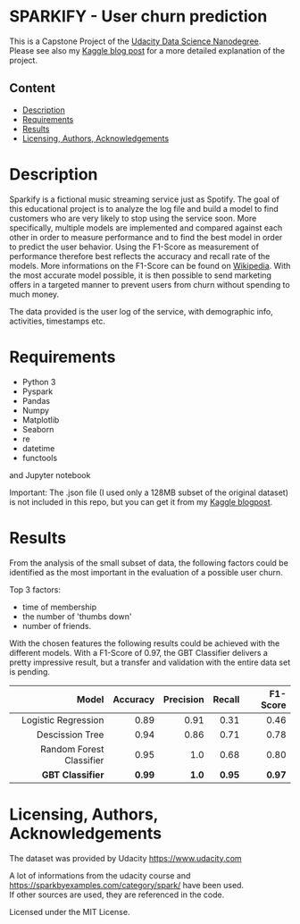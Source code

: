 # **SPARKIFY**  - User churn prediction
 This is a Capstone Project of the [Udacity Data Science Nanodegree](https://www.udacity.com/).   
Please see also my [Kaggle blog post](https://www.kaggle.com/chriskue/sparkify-user-churn-prediction) for a more detailed explanation of the project. 

## Content
- [Description](#description)
- [Requirements](#requirements)
- [Results](#results)
- [Licensing, Authors, Acknowledgements](#license)


# Description <a name="description"></a>
Sparkify is a fictional music streaming service just as Spotify.
The goal of this educational project is to analyze the log file and build a model to find customers who are very likely to stop using the service soon. More specifically, multiple models are implemented and compared against each other in order to measure performance and to find the best model in order to predict the user behavior. Using the F1-Score as measurement of performance therefore best reflects the accuracy and recall rate of the models. More informations on the F1-Score can be found on [Wikipedia](https://en.wikipedia.org/wiki/F1_score). With the most accurate model possible, it is then possible to send marketing offers in a targeted manner to prevent users from churn without spending to much money.

The data provided is the user log of the service, with demographic info, activities, timestamps etc.

# Requirements <a name="requirements"></a> 
-  Python 3
-  Pyspark
-  Pandas
-  Numpy
-  Matplotlib
-  Seaborn
-  re
-  datetime
-  functools

and Jupyter notebook

Important: 
The .json file (I used only a 128MB subset of the original dataset) is not included in this repo, but you can get it from my [Kaggle blogpost](https://www.kaggle.com/chriskue/sparkify-user-churn-prediction).

# Results <a name="results"></a> 
From the analysis of the small subset of data, the following  factors could be identified as the most important in the evaluation of a possible user churn. 

Top 3 factors:
- time of membership
- the number of 'thumbs down'
- number of friends.  

With the chosen features the following results could be achieved with the different models. With a F1-Score of 0.97, the GBT Classifier delivers a pretty impressive result, but a transfer and validation with the entire data set is pending.<br/>

| Model |Accuracy |	Precision |	Recall 	|F1-Score|
|---:	|----:	|---:	|---:	|---:	|
|Logistic Regression |	0.89| 	0.91 |	0.31 |	0.46|
|Descission Tree |	0.94| 	0.86| 	0.71 |	0.78|
|Random Forest Classifier |	0.95 |	1.0 |	0.68 |	0.80|
|**GBT Classifier** |	**0.99** |	**1.0** |	**0.95**| 	**0.97**|

# Licensing, Authors, Acknowledgements <a name="license"></a>
The dataset was provided by Udacity https://www.udacity.com

A lot of informations from the udacity course and https://sparkbyexamples.com/category/spark/ have been used.   
If other sources are used, they are referenced in the code.

Licensed under the MIT License.